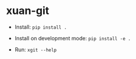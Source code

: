 # xuan-git

- Install: `pip install .`
- Install on development mode: `pip install -e .`

- Run: `xgit --help`
